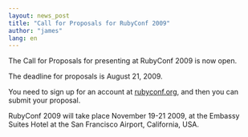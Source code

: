 ```yaml
---
layout: news_post
title: "Call for Proposals for RubyConf 2009"
author: "james"
lang: en
---
```


The Call for Proposals for presenting at RubyConf 2009 is now open.

The deadline for proposals is August 21, 2009.

You need to sign up for an account at [rubyconf.org][1], and then you
can submit your proposal.

RubyConf 2009 will take place November 19-21 2009, at the Embassy Suites
Hotel at the San Francisco Airport, California, USA.



[1]: http://www.rubyconf.org 
